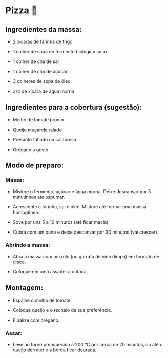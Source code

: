 # Pizza 🍕
## Ingredientes da massa:

- 2 xícaras de farinha de trigo

- 1 colher de sopa de fermento biológico seco

- 1 colher de chá de sal

- 1 colher de chá de açúcar

- 3 colheres de sopa de óleo

- 3/4 de xícara de água morna

## Ingredientes para a cobertura (sugestão):

- Molho de tomate pronto

- Queijo muçarela ralado

- Presunto fatiado ou calabresa 

- Orégano a gosto

## Modo de preparo:

### Massa:

- Misture o fermento, açúcar e água morna. Deixe descansar por 5 minutinhos até espumar.

- Acrescente a farinha, sal e óleo. Misture até formar uma massa homogênea.

- Sove por uns 5 a 10 minutos (até ficar macia).

- Cubra com um pano e deixe descansar por 30 minutos (vai crescer).

### Abrindo a massa:

- Abra a massa com um rolo (ou garrafa de vidro limpa) em formato de disco.

- Coloque em uma assadeira untada.

## Montagem:

- Espalhe o molho de tomate.

- Coloque queijo e o recheio de sua preferência.

- Finalize com orégano.

### Assar:

- Leve ao forno preaquecido a 200 °C por cerca de 20 minutos, ou até o queijo derreter e a borda ficar dourada.



